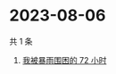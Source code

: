 # 2023-08-06

共 1 条

<!-- BEGIN ZHIHUSEARCH -->
<!-- 最后更新时间 Sun Aug 06 2023 01:09:06 GMT+0800 (China Standard Time) -->
1. [我被暴雨围困的 72 小时](https://www.zhihu.com/search?q=我被暴雨围困的%2072%20小时)
<!-- END ZHIHUSEARCH -->
